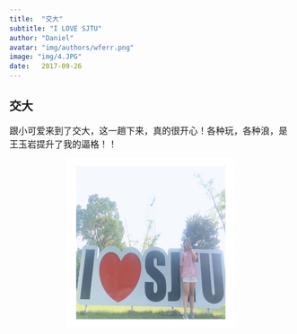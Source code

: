 ```yaml
---
title:  "交大"
subtitle: "I LOVE SJTU"
author: "Daniel"
avatar: "img/authors/wferr.png"
image: "img/4.JPG"
date:   2017-09-26
---
```



## 交大

<font size="3">跟小可爱来到了交大，这一趟下来，真的很开心！各种玩，各种浪，是王玉岩提升了我的逼格！！
</font><br />

<p align="center">
    <img src="img/4.JPG" alt="Sample"  width="300" height="300">
    <p align="center">
        <em></em>
    </p>
</p>